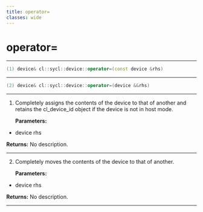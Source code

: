 ```yaml
---
title: operator=
classes: wide
---
```

# operator=

---

```cpp
(1) device& cl::sycl::device::operator=(const device &rhs)
```

---

```cpp
(2) device& cl::sycl::device::operator=(device &&rhs)
```

---

1. Completely assigns the contents of the device to that of another and retains the cl_device_id object if the device is not in host mode. 

   **Parameters:**

  * device rhs

   

   **Returns:** No description.

---

2. Completely moves the contents of the device to that of another. 

   **Parameters:**

  * device rhs

   

   **Returns:** No description.

---

